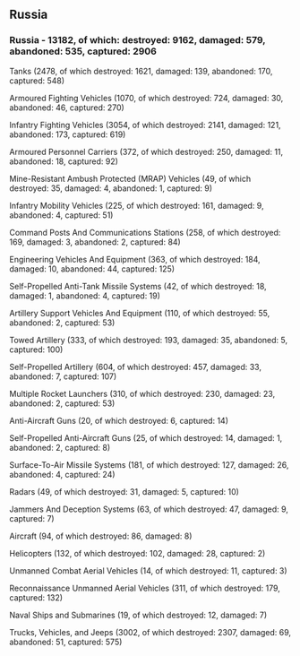 
 
 ## Russia
 
 ### Russia - 13182, of which: destroyed: 9162, damaged: 579, abandoned: 535, captured: 2906

 

 

 Tanks (2478, of which destroyed: 1621, damaged: 139, abandoned: 170, captured: 548)

 Armoured Fighting Vehicles (1070, of which destroyed: 724, damaged: 30, abandoned: 46, captured: 270)

 Infantry Fighting Vehicles (3054, of which destroyed: 2141, damaged: 121, abandoned: 173, captured: 619)

 Armoured Personnel Carriers (372, of which destroyed: 250, damaged: 11, abandoned: 18, captured: 92)

 Mine-Resistant Ambush Protected (MRAP) Vehicles (49, of which destroyed: 35, damaged: 4, abandoned: 1, captured: 9)

 Infantry Mobility Vehicles (225, of which destroyed: 161, damaged: 9, abandoned: 4, captured: 51)

 Command Posts And Communications Stations (258, of which destroyed: 169, damaged: 3, abandoned: 2, captured: 84)

 Engineering Vehicles And Equipment (363, of which destroyed: 184, damaged: 10, abandoned: 44, captured: 125)

 Self-Propelled Anti-Tank Missile Systems (42, of which destroyed: 18, damaged: 1, abandoned: 4, captured: 19)

 Artillery Support Vehicles And Equipment (110, of which destroyed: 55, abandoned: 2, captured: 53)

 Towed Artillery (333, of which destroyed: 193, damaged: 35, abandoned: 5, captured: 100)

 Self-Propelled Artillery (604, of which destroyed: 457, damaged: 33, abandoned: 7, captured: 107)

 Multiple Rocket Launchers (310, of which destroyed: 230, damaged: 23, abandoned: 2, captured: 53)

 Anti-Aircraft Guns (20, of which destroyed: 6, captured: 14)

 Self-Propelled Anti-Aircraft Guns (25, of which destroyed: 14, damaged: 1, abandoned: 2, captured: 8)

 Surface-To-Air Missile Systems (181, of which destroyed: 127, damaged: 26, abandoned: 4, captured: 24)

 Radars (49, of which destroyed: 31, damaged: 5, captured: 10)

 Jammers And Deception Systems (63, of which destroyed: 47, damaged: 9, captured: 7)

 Aircraft (94, of which destroyed: 86, damaged: 8)

 Helicopters (132, of which destroyed: 102, damaged: 28, captured: 2)

 Unmanned Combat Aerial Vehicles (14, of which destroyed: 11, captured: 3)

 Reconnaissance Unmanned Aerial Vehicles (311, of which destroyed: 179, captured: 132)

 Naval Ships and Submarines (19, of which destroyed: 12, damaged: 7)

 Trucks, Vehicles, and Jeeps (3002, of which destroyed: 2307, damaged: 69, abandoned: 51, captured: 575)

